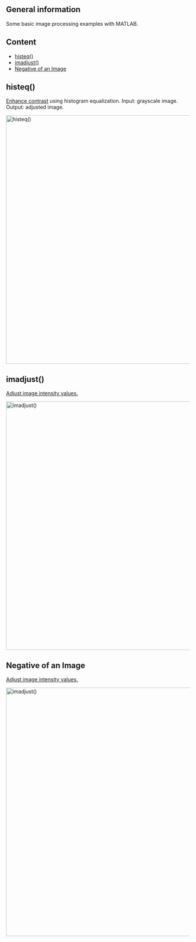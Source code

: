 ## General information

Some basic image processing examples with MATLAB.

## Content
* [histeq()](#histeq)
* [imadjust()](#imadjust)
* [Negative of an Image](#negative)

## histeq()  <a name="histeq"></a>

[Enhance contrast](hist_equalization.m 'histogram aligment') using histogram equalization. Input: grayscale image. Output: adjusted image.

<img src='https://user-images.githubusercontent.com/102674126/206872575-7e59bf51-60af-48cb-b809-eb42a8d75adc.png' alt='histeq()' width="680"/>

## imadjust()  <a name="imadjust"></a>

[Adjust image intensity values.](adjust.m 'adjust')

<img src='https://user-images.githubusercontent.com/102674126/206882090-da646592-0f29-442c-805f-2d6fe150bd93.png' alt='imadjust()' width="680"/>

## Negative of an Image  <a name="negative"></a>

[Adjust image intensity values.](negative_1.m 'negative')

<img src='https://user-images.githubusercontent.com/102674126/206882090-da646592-0f29-442c-805f-2d6fe150bd93.png' alt='imadjust()' width="680"/>
